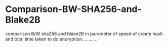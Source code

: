 # Comparison-BW-SHA256-and-Blake2B
comparison B/W sha256 and blake2B in parameter of speed of create hash and total time taken to do encryption............
